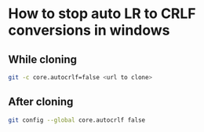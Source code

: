 # How to stop auto LR to CRLF conversions in windows

## While cloning

```sh
git -c core.autocrlf=false <url to clone>
```

## After cloning

```sh
git config --global core.autocrlf false
```

